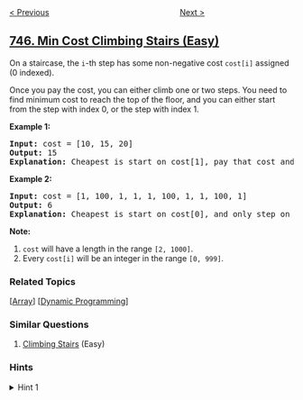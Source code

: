 <!--|This file generated by command(leetcode description); DO NOT EDIT.    |-->
<!--+----------------------------------------------------------------------+-->
<!--|@author    openset <openset.wang@gmail.com>                           |-->
<!--|@link      https://github.com/openset                                 |-->
<!--|@home      https://github.com/openset/leetcode                        |-->
<!--+----------------------------------------------------------------------+-->

[< Previous](../prefix-and-suffix-search "Prefix and Suffix Search")
　　　　　　　　　　　　　　　　
[Next >](../largest-number-at-least-twice-of-others "Largest Number At Least Twice of Others")

## [746. Min Cost Climbing Stairs (Easy)](https://leetcode.com/problems/min-cost-climbing-stairs "使用最小花费爬楼梯")

<p>
On a staircase, the <code>i</code>-th step has some non-negative cost <code>cost[i]</code> assigned (0 indexed).
</p><p>
Once you pay the cost, you can either climb one or two steps. You need to find minimum cost to reach the top of the floor, and you can either start from the step with index 0, or the step with index 1.
</p>

<p><b>Example 1:</b><br />
<pre>
<b>Input:</b> cost = [10, 15, 20]
<b>Output:</b> 15
<b>Explanation:</b> Cheapest is start on cost[1], pay that cost and go to the top.
</pre>
</p>

<p><b>Example 2:</b><br />
<pre>
<b>Input:</b> cost = [1, 100, 1, 1, 1, 100, 1, 1, 100, 1]
<b>Output:</b> 6
<b>Explanation:</b> Cheapest is start on cost[0], and only step on 1s, skipping cost[3].
</pre>
</p>

<p><b>Note:</b><br>
<ol>
<li><code>cost</code> will have a length in the range <code>[2, 1000]</code>.</li>
<li>Every <code>cost[i]</code> will be an integer in the range <code>[0, 999]</code>.</li>
</ol>
</p>

### Related Topics
  [[Array](../../tag/array/README.md)]
  [[Dynamic Programming](../../tag/dynamic-programming/README.md)]

### Similar Questions
  1. [Climbing Stairs](../climbing-stairs) (Easy)

### Hints
<details>
<summary>Hint 1</summary>
Say f[i] is the final cost to climb to the top from step i.  Then f[i] = cost[i] + min(f[i+1], f[i+2]).
</details>
